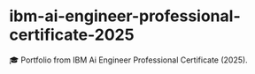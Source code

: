 # ibm-ai-engineer-professional-certificate-2025
🎓 Portfolio from IBM Ai Engineer Professional Certificate (2025).
